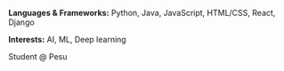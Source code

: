 <p><b>Languages & Frameworks:</b> Python, Java, JavaScript, HTML/CSS, React, Django</p>
<p><b>Interests:</b> AI, ML, Deep learning</p>

Student @ Pesu

